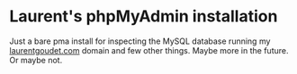 Laurent's phpMyAdmin installation
=================================

Just a bare pma install for inspecting the MySQL database running my [laurentgoudet.com](http://laurentgoudet.com) domain and few other things. Maybe more in the future. Or maybe not.
